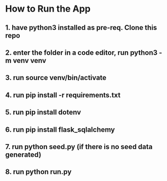 # How to Run the App

## 1. have python3 installed as pre-req. Clone this repo 

## 2. enter the folder in a code editor, run python3 -m venv venv

## 3. run source venv/bin/activate

## 4. run pip install -r requirements.txt

## 5. run pip install dotenv

## 6. run pip install flask_sqlalchemy

## 7. run python seed.py (if there is no seed data generated)

## 8. run python run.py
